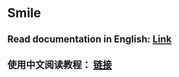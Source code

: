 # Smile

## Read documentation in English: [Link](https://github.com/Empty-Smile/Empty-Smile.github.io/blob/docs/en-us.md)

## 使用中文阅读教程： [链接](https://github.com/Empty-Smile/Empty-Smile.github.io/blob/docs/zh-cn.md)
